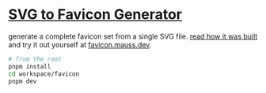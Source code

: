 # [SVG to Favicon Generator](https://favicon.mauss.dev)

generate a complete favicon set from a single SVG file. [read how it was built](https://mauss.dev/posts/svg-to-favicon) and try it out yourself at [favicon.mauss.dev](https://favicon.mauss.dev).

```bash
# from the root
pnpm install
cd workspace/favicon
pnpm dev
```
